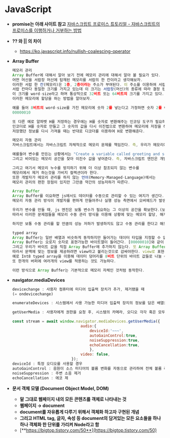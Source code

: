 # JavaScript

- **promise는 아래 사이트 참고**
  [자바스크립트 프로미스 튜토리얼 - 자바스크립트의 프로미스를 이행하거나 거부하는 방법](https://www.freecodecamp.org/korean/news/javascript-promise-tutorial-how-to-resolve-or-reject-promises-in-js/)
- **?? 와 || 의 차이**

  - https://ko.javascript.info/nullish-coalescing-operator

- **Array Buffer**

  ```jsx
  메모리 관리
  Array Buffer에 대해서 알아 보기 전에 메모리 관리에 대해서 알아 볼 필요가 있다.
  어떤 머신을 서랍장 머신에 탑재된 메모리를 서랍의 한 칸이라고 생각해보자.
  이러한 서랍 한 칸(메모리)은 1층, 2층이라는 주소가 부여된다. 이 주소를 이용하여 서랍 칸(메모리)에 어떤 물건(데이터)을 넣어야하는지 식별한다.
  서랍 칸마다 동일한 크기를 가지고 있는데 이 크기는 서랍장(머신)의 종류에 따라 결정 된다.
  이 크기를 word-size라고 하며 통상적으로 32비트 또는 64비트의 크기를 가지고 있다.
  이러한 메모리에 할당을 하는 방법을 알아보자.

  예를 들어 8비트의 word-size를 가진 메모리에 숫자 2를 넣는다고 가정하면 숫자 2를 이진법으로 변화한 값을 아래와 같이 넣어준다.
  00000010

  또 다른 예로 알파벳 H를 저장하는 경우에는 H를 숫자로 변환해주는 인코딩 도구가 필요하다. (UTF-8)
  인코더로 H를 숫자로 만들고 그 숫자의 값을 다시 이진법으로 변환하여 메모리에 저장을 해준다.
  저장했던 정보를 다시 가져올 때는 반대로 디코더를 이용하여 H로 변환해준다.

  메모리 자동 관리
  자바스크립트에서는 자바스크립트 자체적으로 메모리 문제를 책임진다. 즉, 우리가 메모리에 접근할 수 없다는 뜻이다.

  예를들어 변수를 만든는 상황에서는 "Create a variable called greeting and set it to 'Hello'" 라는 주문을 자바스크립트 엔진에게 해주면 js엔진은 값을 인코더로 변환하고 그 값을 이진수로 변환한다.
  그리고 비어있는 메모리 공간을 찾아 이진수 값을 넣어준다. 즉, 자바스크립트 엔진은 개발자와 메모리 사이에서 중재자 역할을 해준다. 이 과정이 자바스크립트에서 메모리 할당을 하는 과정이다.

  그리고 여기서 메모리 누수를 방지하기 위해 더 이상 참조되지 않는 변수를
  메모리에서 제거 하는것을 가비지 컬렉션이라 한다.
  또한 개발자가 메모리 관리를 하지 않는 언어(Memory-Managed-Language)에서는
  메모리 관리의 편한 장점이 있지만 그만큼 약간의 성능저하가 따른다.

  Array Buffer
  Array Buffer를 이요하면 js에서도 데이터를 수동으로 관리할 수 있는 여지가 생긴다.
  메모리 자동 관리 방식이 개발자를 편하게 만들어주나 실행 성능 측면에서 오버헤드가 발생하는 문제점을 어느정도 해결할 수 있다.

  우리가 변수를 만들 때, js 엔진은 보통 변수가 필요하는 그 이상의 공간을 확보한다.(보통 2~8배의 메모리 슬롯을 확보) 따라서 공간 낭비가 일어나는 것이다. 또, js 객체를 만들고 사용하는 어떤 패턴은 가비지 컬렉터가 제대로 동작하지 않는다.
  따라서 이러한 문제점들을 메모리 수동 관리 방식을 이용해 상황에 맞는 메모리 할당, 해지 정책을 할 수 있다.

  하지만 보통 수동 관리를 할 만큼의 성능 저하가 발생하지도 않고 수동 관리를 한다고 해도 성능이 오히려 더 떨어지는 경우도 있다. 하지만 상황에 맞게 사용하면 성능 향상을 시킬 수 있고 Array Buffer를 사용한다.

  typed array
  Array Buffer는 일반 배열과 비슷하게 동작하지만 들어가는 데이터 타입을 지정할 수 없다.
  Array Buffer는 오로지 숫자로 표현가능한 바이트열이 들어간다. [00000010]와 같이 들어간다.
  그리고 우리가 바이트 값을 직접 Array Buffer에 추가하지 않는다. 또 Array Buffer 자체는 단지 0과 1이 한 줄로 나열된 덩어리이며 요소끼리의 구분이 어디에 위치하는지도 모른다.
  따라서 문맥에 맞는 정보를 제공하려면 view라고 불리는것으로 감싸야한다. view로 표현된 데이터를 typed array(형식화 배열)에 추가가 가능하다. js에서는 view를 다룰 수 있는 다양한 형식화 배열을 제공한다.
  예로 Int8 typed array을 이용해 데이터 덩어리를 8비트 단위의 바이트 값들로 나눌 수 있다.
  또 한개의 버퍼에 여러개의 view를 적용하는 것도 가능하다.

  이런 방식으로 Array Buffer는 기본적으로 메모리 자체인 것처럼 동작한다.
  ```

- **navigator.mediaDevices**

  ```jsx
  devicechange : 사용자 컴퓨터에 미디어 입출력 장치가 추가, 제거됐을 때
  (= ondevicechange)

  enumerateDevices : 시스템에서 사용 가능한 미디어 입출력 장치의 정보를 담은 배열을 가져옴

  getUserMedia : 사용자에게 권한을 요청 후, 시스템의 카메라, 오디오 각각 혹은 모두 활성화하여, 장치의 입력 데이터를 비디오/ 오디오 트랙으로 포함한 MediaStream을 반환

  const stream = await window.navigator.mediaDevices.getUserMedia({
  								audio:{
  									deviceId:'~~~',
  									autoGainControl:true,
  									noiseSuppression:true,
  									echoCancellation:true,
  									},
  								video: false,
  							});
  deviceId : 특정 오디오를 사용할 경우
  autoGainControl : 음원이 소스 미디어의 볼륨 변화를 자동으로 관리하여 전체 볼륨 레벨을 일정하게 유지하는 기능
  noiseSuppression : 주변 소음 제거
  echoCancellation : 에코 제
  ```

- **문서 객체 모델 (Document Object Model, DOM)**
  - **말 그대로 웹페이지 내의 모든 콘텐츠를 객체로 나타내는 것**
  - **웹페이지 → document**
  - **document를 자유롭게 다루기 위해서 객체화 하고자 구현된 개념**
  - **그리고 HTML tag, 글자, 속성 등 document의 담겨있는 모든 요소들을 하나하나 객체화 한 단위를 가리켜 Node라고 함**
  - [**https://bigtop.tistory.com/50**](https://bigtop.tistory.com/50)
